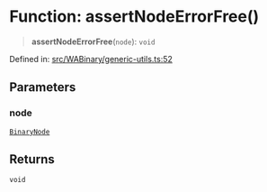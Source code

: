 # Function: assertNodeErrorFree()

> **assertNodeErrorFree**(`node`): `void`

Defined in: [src/WABinary/generic-utils.ts:52](https://github.com/Fokusdotid/Baileys/blob/9c9f1957de7ce603966b24b846f4c15d5de9bbcf/src/WABinary/generic-utils.ts#L52)

## Parameters

### node

[`BinaryNode`](../type-aliases/BinaryNode.md)

## Returns

`void`
